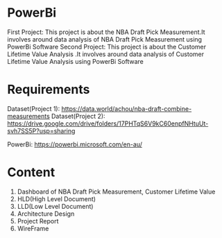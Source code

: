 # PowerBi
   First Project: This project is about the NBA Draft Pick Measurement.It involves around data analysis of NBA Draft Pick Measurement using PowerBi Software
   Second Project: This project is about the Customer Lifetime Value Analysis .It involves around data analysis of Customer Lifetime Value Analysis using PowerBi          Software

# Requirements
 Dataset(Project 1): https://data.world/achou/nba-draft-combine-measurements
 Dataset(Project 2): https://drive.google.com/drive/folders/17PHTqS6V9kC60enpfNHtuUt-svh7SS5P?usp=sharing
 
 PowerBi: https://powerbi.microsoft.com/en-au/

# Content
1. Dashboard of NBA Draft Pick Measurement, Customer Lifetime Value
2. HLD(High Level Document)
3. LLD(Low Level Document)
4. Architecture Design
5. Project Report
6. WireFrame 
